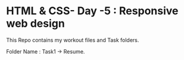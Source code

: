 # HTML & CSS- Day -5 : Responsive web design

This Repo contains my workout files and Task folders.


Folder Name : Task1 -> Resume. 

